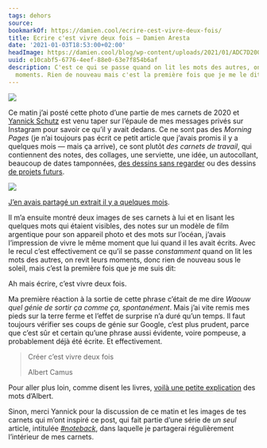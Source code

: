 ```yaml
---
tags: dehors
source:
bookmarkOf: https://damien.cool/ecrire-cest-vivre-deux-fois/
title: Ecrire c'est vivre deux fois – Damien Aresta
date: '2021-01-03T18:53:00+02:00'
headImage: https://damien.cool/blog/wp-content/uploads/2021/01/ADC7D200-5B67-4293-9C11-FF2FBEF366B4-edited.jpg
uuid: e10cabf5-6776-4eef-88e0-63e7f854b6af
description: C'est ce qui se passe quand on lit les mots des autres, on revit leurs
  moments. Rien de nouveau mais c'est la première fois que je me le dit.
---
```


![](https://damien.cool/blog/wp-content/uploads/2021/01/ADC7D200-5B67-4293-9C11-FF2FBEF366B4-edited.jpg)

Ce matin j’ai posté cette photo d’une partie de mes carnets de 2020 et [Yannick Schutz](https://yannickschutz.com) est venu taper sur l’épaule de mes messages privés sur Instagram pour savoir ce qu’il y avait dedans. Ce ne sont pas des _Morning Pages_ (je n’ai toujours pas écrit ce petit article que j’avais promis il y a quelques mois — mais ça arrive), ce sont plutôt _des carnets de travail_, qui contiennent des notes, des collages, une serviette, une idée, un autocollant, beaucoup de dates tamponnées, [des dessins sans regarder](https://damien.cool/shop/) ou des dessins [de projets futurs](http://instagram.com/chairjournal).

[![](https://damien.cool/blog/wp-content/uploads/2020/02/IMG_97574-1024x768.jpg)](https://damien.cool/premier-journal-nouveau-journal/)

[J’en avais partagé un extrait il y a quelques mois](https://damien.cool/premier-journal-nouveau-journal/).

Il m’a ensuite montré deux images de ses carnets à lui et en lisant les quelques mots qui étaient visibles, des notes sur un modèle de film argentique pour son appareil photo et des mots sur l’océan, j’avais l’impression de vivre le même moment que lui quand il les avait écrits. Avec le recul c’est effectivement ce qu’il se passe _constamment_ quand on lit les mots des autres, on revit leurs moments, donc rien de nouveau sous le soleil, mais c’est la première fois que je me suis dit:

Ah mais écrire, c’est vivre deux fois.

Ma première réaction à la sortie de cette phrase c’était de me dire _Waouw quel génie de sortir ça comme ça, spontanément_. Mais j’ai vite remis mes pieds sur la terre ferme et l’effet de surprise n’a duré qu’un temps. Il faut toujours vérifier ses coups de génie sur Google, c’est plus prudent, parce que c’est sûr et certain qu’une phrase aussi évidente, voire pompeuse, a probablement déjà été écrite. Et effectivement.

> Créer c’est vivre deux fois
> 
> Albert Camus

Pour aller plus loin, comme disent les livres, [voilà une petite explication](https://www.idixa.net/Pixa/pagixa-1305131325.html) des mots d’Albert.

Sinon, merci Yannick pour la discussion de ce matin et les images de tes carnets qui m’ont inspiré ce post, qui fait partie d’une série de _un seul_ article, intitulée [_#noteback_](https://damien.cool/tag/noteback/), dans laquelle je partagerai régulièrement l’intérieur de mes carnets.